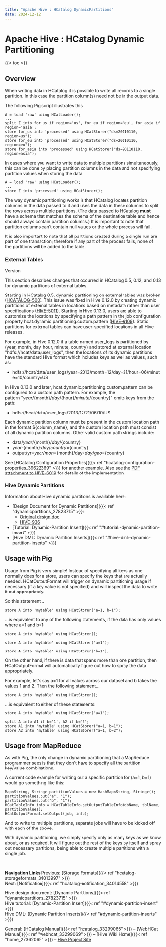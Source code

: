 ```yaml
---
title: "Apache Hive : HCatalog DynamicPartitions"
date: 2024-12-12
---
```


# Apache Hive : HCatalog Dynamic Partitioning

{{< toc >}}

## Overview

When writing data in HCatalog it is possible to write all records to a single partition. In this case the partition column(s) need not be in the output data.

The following Pig script illustrates this:

```
A = load 'raw' using HCatLoader(); 
... 
split Z into for_us if region='us', for_eu if region='eu', for_asia if region='asia'; 
store for_us into 'processed' using HCatStorer("ds=20110110, region=us"); 
store for_eu into 'processed' using HCatStorer("ds=20110110, region=eu"); 
store for_asia into 'processed' using HCatStorer("ds=20110110, region=asia"); 

```

In cases where you want to write data to multiple partitions simultaneously, this can be done by placing partition columns in the data and not specifying partition values when storing the data.

```
A = load 'raw' using HCatLoader(); 
... 
store Z into 'processed' using HCatStorer(); 

```

The way dynamic partitioning works is that HCatalog locates partition columns in the data passed to it and uses the data in these columns to split the rows across multiple partitions. (The data passed to HCatalog **must** have a schema that matches the schema of the destination table and hence should always contain partition columns.) It is important to note that partition columns can’t contain null values or the whole process will fail.

It is also important to note that all partitions created during a single run are part of one transaction; therefore if any part of the process fails, none of the partitions will be added to the table.

### External Tables

Version

This section describes changes that occurred in HCatalog 0.5, 0.12, and 0.13 for dynamic partitions of external tables.

Starting in HCatalog 0.5, dynamic partitioning on external tables was broken ([HCATALOG-500](https://issues.apache.org/jira/browse/HCATALOG-500)). This issue was fixed in Hive 0.12.0 by creating dynamic partitions of external tables in locations based on metadata rather than user specifications ([HIVE-5011](https://issues.apache.org/jira/browse/HIVE-5011)). Starting in Hive 0.13.0, users are able to customize the locations by specifying a path pattern in the job configuration property hcat.dynamic.partitioning.custom.pattern ([HIVE-6109](https://issues.apache.org/jira/browse/HIVE-6109)). Static partitions for external tables can have user-specified locations in all Hive releases.

For example, in Hive 0.12.0 if a table named user_logs is partitioned by (year, month, day, hour, minute, country) and stored at external location "hdfs://hcat/data/user_logs", then the locations of its dynamic partitions have the standard Hive format which includes keys as well as values, such as:

* hdfs://hcat/data/user_logs/year=2013/month=12/day=21/hour=06/minute=10/country=US

In Hive 0.13.0 and later, hcat.dynamic.partitioning.custom.pattern can be configured to a custom path pattern. For example, the pattern "${year}/${month}/${day}/${hour}/${minute}/${country}" omits keys from the path:

* hdfs://hcat/data/user_logs/2013/12/21/06/10/US

Each dynamic partition column must be present in the custom location path in the format ${column_name}, and the custom location path must consist of all dynamic partition columns. Other valid custom path strings include:

* data/${year}/${month}/${day}/${country}
* ${year}­‐${month}­‐${day}/country=${country}
* output/yr=${year}/mon=${month}/day=${day}/geo=${country}

See [HCatalog Configuration Properties]({{< ref "hcatalog-configuration-properties_39622369" >}}) for another example. Also see the [PDF attachment to HIVE-6019](https://issues.apache.org/jira/secure/attachment/12622686/HIVE-6109.pdf) for details of the implementation.

### Hive Dynamic Partitions

Information about Hive dynamic partitions is available here:

* [Design Document for Dynamic Partitions]({{< ref "dynamicpartitions_27823715" >}})
	+ [Original design doc](https://issues.apache.org/jira/secure/attachment/12437909/dp_design.txt)
	+ [HIVE-936](https://issues.apache.org/jira/browse/HIVE-936)
* [Tutorial: Dynamic-Partition Insert]({{< ref "#tutorial:-dynamic-partition-insert" >}})
* [Hive DML: Dynamic Partition Inserts]({{< ref "#hive-dml:-dynamic-partition-inserts" >}})

## Usage with Pig

Usage from Pig is very simple! Instead of specifying all keys as one normally does for a store, users can specify the keys that are actually needed. HCatOutputFormat will trigger on dynamic partitioning usage if necessary (if a key value is not specified) and will inspect the data to write it out appropriately.

So this statement...

```
store A into 'mytable' using HCatStorer("a=1, b=1");

```

...is equivalent to any of the following statements, if the data has only values where a=1 and b=1:

```
store A into 'mytable' using HCatStorer();

```

```
store A into 'mytable' using HCatStorer("a=1");

```

```
store A into 'mytable' using HCatStorer("b=1");

```

On the other hand, if there is data that spans more than one partition, then HCatOutputFormat will automatically figure out how to spray the data appropriately.

For example, let's say a=1 for all values across our dataset and b takes the values 1 and 2. Then the following statement...

```
store A into 'mytable' using HCatStorer();

```

...is equivalent to either of these statements:

```
store A into 'mytable' using HCatStorer("a=1");

```

```
split A into A1 if b='1', A2 if b='2';
store A1 into 'mytable' using HCatStorer("a=1, b=1");
store A2 into 'mytable' using HCatStorer("a=1, b=2");

```

## Usage from MapReduce

As with Pig, the only change in dynamic partitioning that a MapReduce programmer sees is that they don't have to specify all the partition key/value combinations.

A current code example for writing out a specific partition for (a=1, b=1) would go something like this:

```
Map<String, String> partitionValues = new HashMap<String, String>();
partitionValues.put("a", "1");
partitionValues.put("b", "1");
HCatTableInfo info = HCatTableInfo.getOutputTableInfo(dbName, tblName, partitionValues);
HCatOutputFormat.setOutput(job, info);

```

And to write to multiple partitions, separate jobs will have to be kicked off with each of the above.

With dynamic partitioning, we simply specify only as many keys as we know about, or as required. It will figure out the rest of the keys by itself and spray out necessary partitions, being able to create multiple partitions with a single job.

 

**Navigation Links**
Previous: [Storage Formats]({{< ref "hcatalog-storageformats_34013997" >}})  
 Next: [Notification]({{< ref "hcatalog-notification_34014558" >}})

Hive design document: [Dynamic Partitions]({{< ref "dynamicpartitions_27823715" >}})  
 Hive tutorial: [Dynamic-Partition Insert]({{< ref "#dynamic-partition-insert" >}})  
 Hive DML: [Dynamic Partition Inserts]({{< ref "#dynamic-partition-inserts" >}})

General: [HCatalog Manual]({{< ref "hcatalog_33299065" >}}) – [WebHCat Manual]({{< ref "webhcat_33299069" >}}) – [Hive Wiki Home]({{< ref "home_27362069" >}}) – [Hive Project Site](http://hive.apache.org/)

 

 

